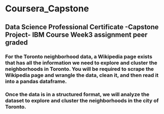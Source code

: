 # Coursera_Capstone
## Data Science Professional Certificate -Capstone Project- IBM Course Week3 assignment peer graded
### For the Toronto neighborhood data, a Wikipedia page exists that has all the information we need to explore and cluster the neighborhoods in Toronto. You will be required to scrape the Wikipedia page and wrangle the data, clean it, and then read it into a pandas  dataframe.
### Once the data is in a structured format, we will analyze the dataset to explore and cluster the neighborhoods in the city of Toronto.